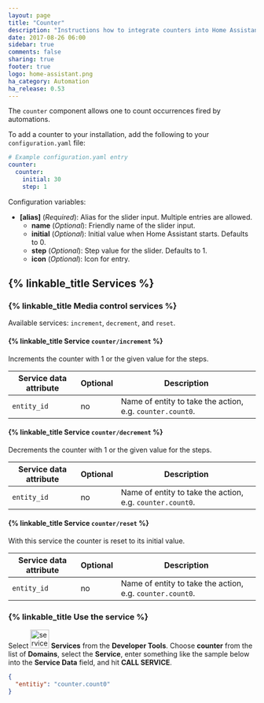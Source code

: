 ```yaml
---
layout: page
title: "Counter"
description: "Instructions how to integrate counters into Home Assistant."
date: 2017-08-26 06:00
sidebar: true
comments: false
sharing: true
footer: true
logo: home-assistant.png
ha_category: Automation
ha_release: 0.53
---
```


The `counter` component allows one to count occurrences fired by automations.

To add a counter to your installation, add the following to your `configuration.yaml` file:

```yaml
# Example configuration.yaml entry
counter:
  counter:
    initial: 30
    step: 1
```

Configuration variables:

- **[alias]** (*Required*): Alias for the slider input. Multiple entries are allowed.
  - **name** (*Optional*): Friendly name of the slider input.
  - **initial** (*Optional*): Initial value when Home Assistant starts. Defaults to 0.
  - **step** (*Optional*): Step value for the slider. Defaults to 1.
  - **icon** (*Optional*): Icon for entry.

## {% linkable_title Services %}

### {% linkable_title Media control services %}
Available services: `increment`, `decrement`, and `reset`.

#### {% linkable_title Service `counter/increment` %}

Increments the counter with 1 or the given value for the steps.

| Service data attribute | Optional | Description |
| ---------------------- | -------- | ----------- |
| `entity_id`            |      no  | Name of entity to take the action, e.g. `counter.count0`. |

#### {% linkable_title Service `counter/decrement` %}

Decrements the counter with 1 or the given value for the steps.

| Service data attribute | Optional | Description |
| ---------------------- | -------- | ----------- |
| `entity_id`            |      no  | Name of entity to take the action, e.g. `counter.count0`. |

#### {% linkable_title Service `counter/reset` %}

With this service the counter is reset to its initial value.

| Service data attribute | Optional | Description |
| ---------------------- | -------- | ----------- |
| `entity_id`            |      no  | Name of entity to take the action, e.g. `counter.count0`. |


### {% linkable_title Use the service %}

Select <img src='/images/screenshots/developer-tool-services-icon.png' alt='service developer tool icon' class="no-shadow" height="38" /> **Services** from the **Developer Tools**. Choose **counter** from the list of **Domains**, select the **Service**, enter something like the sample below into the **Service Data** field, and hit **CALL SERVICE**.

```json
{
  "entitiy": "counter.count0"
}
```

